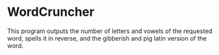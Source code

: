 # WordCruncher
This program outputs the number of letters and vowels of the requested word, spells it in reverse, and the gibberish and pig latin version of the word.
